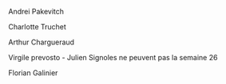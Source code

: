 Andrei Pakevitch

Charlotte Truchet 

Arthur Chargueraud

Virgile prevosto - Julien Signoles ne peuvent pas la semaine 26

Florian Galinier 
